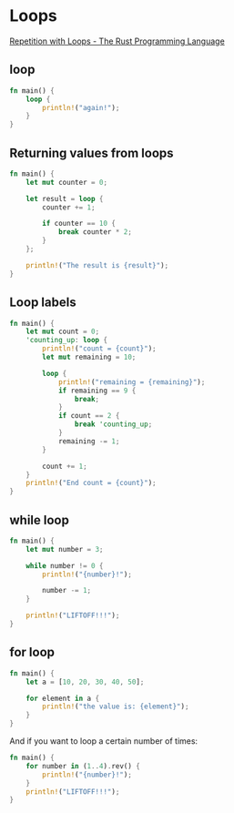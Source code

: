 # Loops

[Repetition with Loops - The Rust Programming Language](https://doc.rust-lang.org/book/ch03-05-control-flow.html#repetition-with-loops)

## loop
```rust
fn main() {
    loop {
        println!("again!");
    }
}
```

## Returning values from loops
```rust
fn main() {
    let mut counter = 0;

    let result = loop {
        counter += 1;

        if counter == 10 {
            break counter * 2;
        }
    };

    println!("The result is {result}");
}
```

## Loop labels
```rust
fn main() {
    let mut count = 0;
    'counting_up: loop {
        println!("count = {count}");
        let mut remaining = 10;

        loop {
            println!("remaining = {remaining}");
            if remaining == 9 {
                break;
            }
            if count == 2 {
                break 'counting_up;
            }
            remaining -= 1;
        }

        count += 1;
    }
    println!("End count = {count}");
}
```

## while loop
```rust
fn main() {
    let mut number = 3;

    while number != 0 {
        println!("{number}!");

        number -= 1;
    }

    println!("LIFTOFF!!!");
}
```

## for loop
```rust
fn main() {
    let a = [10, 20, 30, 40, 50];

    for element in a {
        println!("the value is: {element}");
    }
}
```

And if you want to loop a certain number of times:
```rust
fn main() {
    for number in (1..4).rev() {
        println!("{number}!");
    }
    println!("LIFTOFF!!!");
}
```
